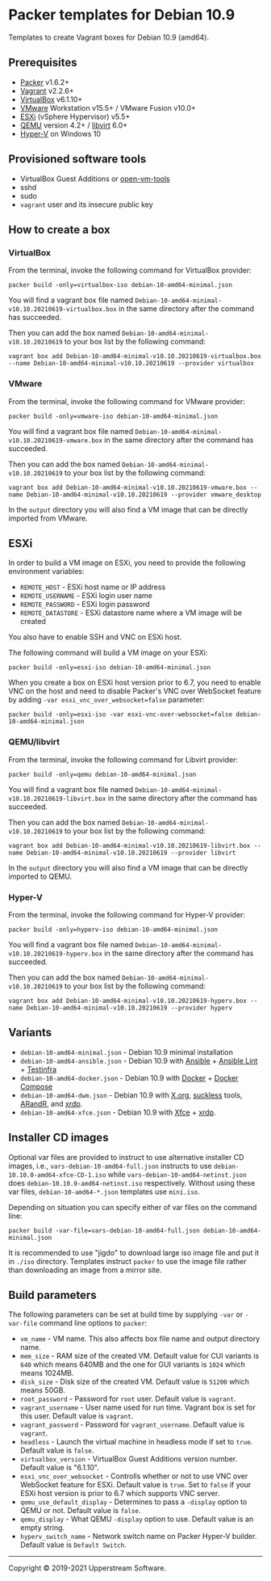 # Packer templates for Debian 10.9

Templates to create Vagrant boxes for Debian 10.9 (amd64).

## Prerequisites

* [Packer][] v1.6.2+
* [Vagrant][] v2.2.6+
* [VirtualBox][] v6.1.10+
* [VMware][] Workstation v15.5+ / VMware Fusion v10.0+
* [ESXi][] (vSphere Hypervisor) v5.5+
* [QEMU][] version 4.2+ / [libvirt][] 6.0+
* [Hyper-V][] on Windows 10

[ESXi]: http://www.vmware.com/products/vsphere-hypervisor
    "Free VMware vSphere Hypervisor, Free Virtualization (ESXi)"
[Hyper-V]: https://docs.microsoft.com/en-us/virtualization/hyper-v-on-windows/about/
    "Introduction to Hyper-V on Windows 10 | Microsoft Docs"
[libvirt]: https://libvirt.org/ "libvirt: The virtualization API"
[Packer]: https://www.packer.io/ "Packer by HashiCorp"
[QEMU]: https://www.qemu.org/ "QEMU"
[Vagrant]: https://www.vagrantup.com/ "Vagrant"
[VirtualBox]: https://www.virtualbox.org/ "Oracle VM VirtualBox"
[VMware]: http://www.vmware.com/
    "VMware Virtualization for Desktop &amp; Server, Application, Public &amp; Hybrid Clouds"

## Provisioned software tools

* VirtualBox Guest Additions or [open-vm-tools][]
* sshd
* sudo
* `vagrant` user and its insecure public key

[open-vm-tools]: https://github.com/vmware/open-vm-tools
    "Official repository of VMware open-vm-tools project"

## How to create a box

### VirtualBox

From the terminal, invoke the following command for VirtualBox provider:

    packer build -only=virtualbox-iso debian-10-amd64-minimal.json

You will find a vagrant box file named
`Debian-10-amd64-minimal-v10.10.20210619-virtualbox.box` in the same
directory after the command has succeeded.

Then you can add the box named `Debian-10-amd64-minimal-v10.10.20210619`
to your box list by the following command:

    vagrant box add Debian-10-amd64-minimal-v10.10.20210619-virtualbox.box --name Debian-10-amd64-minimal-v10.10.20210619 --provider virtualbox

### VMware

From the terminal, invoke the following command for VMware provider:

    packer build -only=vmware-iso debian-10-amd64-minimal.json

You will find a vagrant box file named
`Debian-10-amd64-minimal-v10.10.20210619-vmware.box` in the same
directory after the command has succeeded.

Then you can add the box named `Debian-10-amd64-minimal-v10.10.20210619`
to your box list by the following command:

    vagrant box add Debian-10-amd64-minimal-v10.10.20210619-vmware.box --name Debian-10-amd64-minimal-v10.10.20210619 --provider vmware_desktop

In the `output` directory you will also find a VM image that can be
directly imported from VMware.

## ESXi

In order to build a VM image on ESXi, you need to provide the following
environment variables:

* `REMOTE_HOST` - ESXi host name or IP address
* `REMOTE_USERNAME` - ESXi login user name
* `REMOTE_PASSWORD` - ESXi login password
* `REMOTE_DATASTORE` - ESXi datastore name where a VM image will be
  created

You also have to enable SSH and VNC on ESXi host.

The following command will build a VM image on your ESXi:

    packer build -only=esxi-iso debian-10-amd64-minimal.json

When you create a box on ESXi host version prior to 6.7, you need to
enable VNC on the host and need to disable Packer's VNC over WebSocket
feature by adding `-var esxi_vnc_over_websocket=false` parameter:

    packer build -only=esxi-iso -var esxi-vnc-over-websocket=false debian-10-amd64-minimal.json

### QEMU/libvirt

From the terminal, invoke the following command for Libvirt provider:

    packer build -only=qemu debian-10-amd64-minimal.json

You will find a vagrant box file named `Debian-10-amd64-minimal-v10.10.20210619-libvirt.box`
in the same directory after the command has succeeded.

Then you can add the box named `Debian-10-amd64-minimal-v10.10.20210619`
to your box list by the following command:

    vagrant box add Debian-10-amd64-minimal-v10.10.20210619-libvirt.box --name Debian-10-amd64-minimal-v10.10.20210619 --provider libvirt

In the `output` directory you will also find a VM image that can be
directly imported to QEMU.

### Hyper-V

From the terminal, invoke the following command for Hyper-V provider:

    packer build -only=hyperv-iso debian-10-amd64-minimal.json

You will find a vagrant box file named `Debian-10-amd64-minimal-v10.10.20210619-hyperv.box`
in the same directory after the command has succeeded.

Then you can add the box named `Debian-10-amd64-minimal-v10.10.20210619`
to your box list by the following command:

    vagrant box add Debian-10-amd64-minimal-v10.10.20210619-hyperv.box --name Debian-10-amd64-minimal-v10.10.20210619 --provider hyperv

## Variants

* `debian-10-amd64-minimal.json` - Debian 10.9 minimal installation
* `debian-10-amd64-ansible.json` - Debian 10.9 with [Ansible][] +
  [Ansible Lint][] + [Testinfra][]
* `debian-10-amd64-docker.json` - Debian 10.9 with [Docker][] +
  [Docker Compose][]
* `debian-10-amd64-dwm.json` - Debian 10.9 with [X.org][], [suckless][]
  tools, [ARandR][], and [xrdp][].
* `debian-10-amd64-xfce.json` - Debian 10.9 with [Xfce][] + [xrdp][].

[Ansible]: https://www.ansible.com/ "Ansible is Simple IT Automation"
[Ansible Lint]: https://docs.ansible.com/ansible-lint/
  "Ansible Lint Documentation &mdash; Ansible Documentation"
[ARandR]: https://christian.amsuess.com/tools/arandr/
    "ARandR: Another XRandR GUI"
[Docker]: https://www.docker.com/
    "Docker - Build, Ship and Run Any App, Anywhere"
[Docker Compose]: https://docs.docker.com/compose/ "Docker Compose"
[SLiM]: https://sourceforge.net/projects/slim.berlios/
    "SLiM download | SourceForge.net"
[suckless]: http://suckless.org/ "suckless.org software that sucks less"
[Testinfra]: https://testinfra.readthedocs.io/en/latest/
    "Testinfra test your infrastructure &#8212; testinfra 5.0.1.dev13+g37c7488.d20200507 documentation"
[X.org]: https://www.x.org/wiki/ "X.Org"
[Xfce]: http://www.xfce.org/ "Xfce Desktop Environment"
[xrdp]: http://www.xrdp.org/ "xrdp"

## Installer CD images

Optional var files are provided to instruct to use alternative
installer CD images, i.e., `vars-debian-10-amd64-full.json` instructs to
use `debian-10.10.0-amd64-xfce-CD-1.iso` while
`vars-debian-10-amd64-netinst.json` does
`debian-10.10.0-amd64-netinst.iso` respectively.  Without using these
var files, `debian-10-amd64-*.json` templates use `mini.iso`.

Depending on situation you can specify either of var files on the
command line:

    packer build -var-file=vars-debian-10-amd64-full.json debian-10-amd64-minimal.json

It is recommended to use "jigdo" to download large iso image file and
put it in `./iso` directory.  Templates instruct `packer` to use the
image file rather than downloading an image from a mirror site.

## Build parameters

The following parameters can be set at build time by supplying `-var`
or `-var-file` command line options to `packer`:

* `vm_name` - VM name.  This also affects box file name and output
  directory name.
* `mem_size` - RAM size of the created VM.  Default value for CUI
  variants is `640` which means 640MB and the one for GUI variants is
  `1024` which means 1024MB.
* `disk_size` - Disk size of the created VM.  Default value is `51200`
  which means 50GB.
* `root_password` - Password for `root` user.  Default value is
  `vagrant`.
* `vagrant_username` - User name used for run time.  Vagrant box is set
  for this user.  Default value is `vagrant`.
* `vagrant_password` - Password for `vagrant_username`.  Default value
  is `vagrant`.
* `headless` - Launch the virtual machine in headless mode if set to
  `true`.  Default value is `false`.
* `virtualbox_version` - VirtualBox Guest Additions version number.
  Default value is "6.1.10".
* `esxi_vnc_over_websocket` - Controlls whether or not to use VNC over
  WebSocket feature for ESXi.  Default value is `true`.  Set to `false`
  if your ESXi host version is prior to 6.7 which supports VNC server.
* `qemu_use_default_display` - Determines to pass a `-display` option
  to QEMU or not.  Default value is `false`.
* `qemu_display` - What QEMU `-display` option to use.  Default value
  is an empty string.
* `hyperv_switch_name` - Network switch name on Packer Hyper-V builder.
  Default value is `Default Switch`.

- - -

Copyright &copy; 2019-2021 Upperstream Software.
